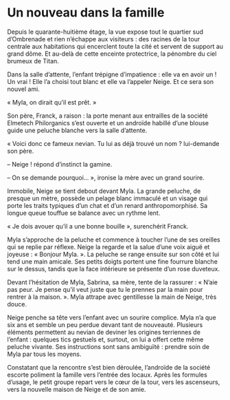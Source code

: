 # Un nouveau dans la famille

Depuis le quarante-huitième étage, la vue expose tout le quartier sud d’Ombrenade et rien n’échappe aux visiteurs : des racines de la tour centrale aux habitations qui encerclent toute la cité et servent de support au grand dôme. Et au-delà de cette enceinte protectrice, la pénombre du ciel brumeux de Titan.

Dans la salle d’attente, l’enfant trépigne d’impatience : elle va en avoir un ! Un vrai ! Elle l’a choisi tout blanc et elle va l’appeler Neige. Et ce sera son nouvel ami.

« Myla, on dirait qu’il est prêt. »

Son père, Franck, a raison : la porte menant aux entrailles de la société Elmetech Philorganics s’est ouverte et un androïde habillé d’une blouse guide une peluche blanche vers la salle d’attente.

« Voici donc ce fameux nevian. Tu lui as déjà trouvé un nom ? lui-demande son père.

– Neige ! répond d’instinct la gamine.

– On se demande pourquoi… », ironise la mère avec un grand sourire.

Immobile, Neige se tient debout devant Myla. La grande peluche, de presque un mètre, possède un pelage blanc immaculé et un visage qui porte les traits typiques d’un chat et d’un renard anthropomorphisé. Sa longue queue touffue se balance avec un rythme lent.

« Je dois avouer qu’il a une bonne bouille », surenchérit Franck.

Myla s’approche de la peluche et commence à toucher l’une de ses oreilles qui se replie par réflexe. Neige la regarde et la salue d’une voix aiguë et joyeuse : « Bonjour Myla. ». La peluche se range ensuite sur son côté et lui tend une main amicale. Ses petits doigts portent une fine fourrure blanche sur le dessus, tandis que la face intérieure se présente d’un rose duveteux.

Devant l’hésitation de Myla, Sabrina, sa mère, tente de la rassurer : « N’aie pas peur. Je pense qu’il veut juste que tu le prennes par la main pour rentrer à la maison. ». Myla attrape avec gentillesse la main de Neige, très douce.

Neige penche sa tête vers l’enfant avec un sourire complice. Myla n’a que six ans et semble un peu perdue devant tant de nouveauté. Plusieurs éléments permettent au nevian de deviner les origines terriennes de l’enfant : quelques tics gestuels et, surtout, on lui a offert cette même peluche vivante. Ses instructions sont sans ambiguïté : prendre soin de Myla par tous les moyens.

Constatant que la rencontre s’est bien déroulée, l’androïde de la société escorte poliment la famille vers l’entrée des locaux. Après les formules d’usage, le petit groupe repart vers le cœur de la tour, vers les ascenseurs, vers la nouvelle maison de Neige et de son amie.

